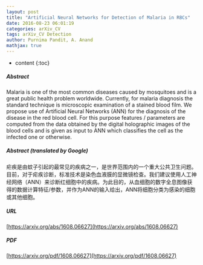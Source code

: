 ```yaml
---
layout: post
title: "Artificial Neural Networks for Detection of Malaria in RBCs"
date: 2016-08-23 06:01:19
categories: arXiv_CV
tags: arXiv_CV Detection
author: Purnima Pandit, A. Anand
mathjax: true
---
```


* content
{:toc}

##### Abstract
Malaria is one of the most common diseases caused by mosquitoes and is a great public health problem worldwide. Currently, for malaria diagnosis the standard technique is microscopic examination of a stained blood film. We propose use of Artificial Neural Networks (ANN) for the diagnosis of the disease in the red blood cell. For this purpose features / parameters are computed from the data obtained by the digital holographic images of the blood cells and is given as input to ANN which classifies the cell as the infected one or otherwise.

##### Abstract (translated by Google)
疟疾是由蚊子引起的最常见的疾病之一，是世界范围内的一个重大公共卫生问题。目前，对于疟疾诊断，标准技术是染色血液膜的显微镜检查。我们建议使用人工神经网络（ANN）来诊断红细胞中的疾病。为此目的，从血细胞的数字全息图像获得的数据计算特征/参数，并作为ANN的输入给出，ANN将细胞分类为感染的细胞或其他细胞。

##### URL
[https://arxiv.org/abs/1608.06627](https://arxiv.org/abs/1608.06627)

##### PDF
[https://arxiv.org/pdf/1608.06627](https://arxiv.org/pdf/1608.06627)

